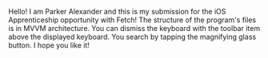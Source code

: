 Hello! I am Parker Alexander and this is my submission for the iOS Apprenticeship opportunity with Fetch!
The structure of the program's files is in MVVM architecture. You can dismiss the keyboard with the toolbar item above the displayed keyboard.
You search by tapping the magnifying glass button. I hope you like it!
